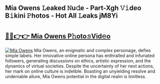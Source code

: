 ## Mía Owens 𝙻eaked 𝙽u𝚍e - Part-Xgh 𝚅𝚒deo B𝚒kini 𝙿hotos - Hot All 𝙻eaks jM8Yi

# <h2><a href="http://ld72cri.urlbe.top/?page=M%c3%ada+Owens">🔗🔗👉👉 Mía Owens P𝚑oto𝚜Vid𝚎o</a></h2>

[![Mía Owens](https://i.imgur.com/eBuTRDB.gif)](http://ld72cri.urlbe.top/?page=M%c3%ada+Owens)
Mía Owens, an enigmatic and complex personage, defies simple labels. Her innovative online persona has enthralled and infuriated followers, generating discussions on ethics, artistic expression, and the dynamics of virtual societies. Despite the uncertainty of her next actions, her mark on online culture is indelible. Boasting an unyielding resolve and undeniable allure, Mía Owens potential in the digital realm is limitless.
